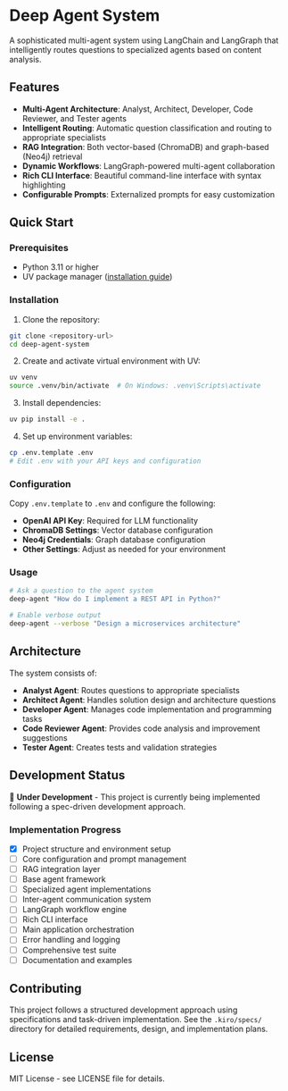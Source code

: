 # Deep Agent System

A sophisticated multi-agent system using LangChain and LangGraph that intelligently routes questions to specialized agents based on content analysis.

## Features

- **Multi-Agent Architecture**: Analyst, Architect, Developer, Code Reviewer, and Tester agents
- **Intelligent Routing**: Automatic question classification and routing to appropriate specialists
- **RAG Integration**: Both vector-based (ChromaDB) and graph-based (Neo4j) retrieval
- **Dynamic Workflows**: LangGraph-powered multi-agent collaboration
- **Rich CLI Interface**: Beautiful command-line interface with syntax highlighting
- **Configurable Prompts**: Externalized prompts for easy customization

## Quick Start

### Prerequisites

- Python 3.11 or higher
- UV package manager ([installation guide](https://docs.astral.sh/uv/getting-started/installation/))

### Installation

1. Clone the repository:
```bash
git clone <repository-url>
cd deep-agent-system
```

2. Create and activate virtual environment with UV:
```bash
uv venv
source .venv/bin/activate  # On Windows: .venv\Scripts\activate
```

3. Install dependencies:
```bash
uv pip install -e .
```

4. Set up environment variables:
```bash
cp .env.template .env
# Edit .env with your API keys and configuration
```

### Configuration

Copy `.env.template` to `.env` and configure the following:

- **OpenAI API Key**: Required for LLM functionality
- **ChromaDB Settings**: Vector database configuration
- **Neo4j Credentials**: Graph database configuration
- **Other Settings**: Adjust as needed for your environment

### Usage

```bash
# Ask a question to the agent system
deep-agent "How do I implement a REST API in Python?"

# Enable verbose output
deep-agent --verbose "Design a microservices architecture"
```

## Architecture

The system consists of:

- **Analyst Agent**: Routes questions to appropriate specialists
- **Architect Agent**: Handles solution design and architecture questions
- **Developer Agent**: Manages code implementation and programming tasks
- **Code Reviewer Agent**: Provides code analysis and improvement suggestions
- **Tester Agent**: Creates tests and validation strategies

## Development Status

🚧 **Under Development** - This project is currently being implemented following a spec-driven development approach.

### Implementation Progress

- [x] Project structure and environment setup
- [ ] Core configuration and prompt management
- [ ] RAG integration layer
- [ ] Base agent framework
- [ ] Specialized agent implementations
- [ ] Inter-agent communication system
- [ ] LangGraph workflow engine
- [ ] Rich CLI interface
- [ ] Main application orchestration
- [ ] Error handling and logging
- [ ] Comprehensive test suite
- [ ] Documentation and examples

## Contributing

This project follows a structured development approach using specifications and task-driven implementation. See the `.kiro/specs/` directory for detailed requirements, design, and implementation plans.

## License

MIT License - see LICENSE file for details.
